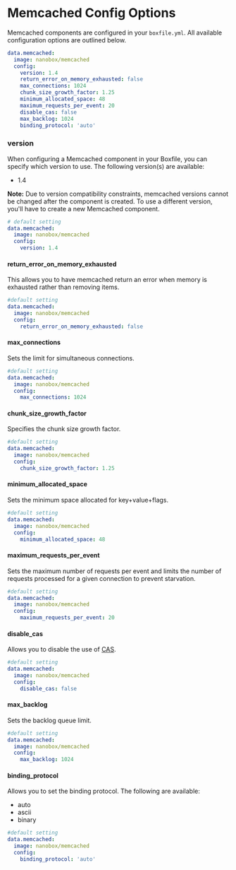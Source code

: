 # Memcached Config Options

Memcached components are configured in your `boxfile.yml`. All available configuration options are outlined below.

```yaml
data.memcached:
  image: nanobox/memcached
  config:
    version: 1.4
    return_error_on_memory_exhausted: false
    max_connections: 1024
    chunk_size_growth_factor: 1.25
    minimum_allocated_space: 48
    maximum_requests_per_event: 20
    disable_cas: false
    max_backlog: 1024
    binding_protocol: 'auto'
```

### version
When configuring a Memcached component in your Boxfile, you can specify which version to use. The following version(s) are available:

- 1.4

**Note:** Due to version compatibility constraints, memcached versions cannot be changed after the component is created. To use a different version, you'll have to create a new Memcached component.

```yaml
# default setting
data.memcached:
  image: nanobox/memcached
  config:
    version: 1.4
```

#### return\_error\_on\_memory\_exhausted
This allows you to have memcached return an error when memory is exhausted rather than removing items.

```yaml
#default setting
data.memcached:
  image: nanobox/memcached
  config:
    return_error_on_memory_exhausted: false
```

#### max\_connections
Sets the limit for simultaneous connections.

```yaml
#default setting
data.memcached:
  image: nanobox/memcached
  config:
    max_connections: 1024
```

#### chunk\_size\_growth\_factor
Specifies the chunk size growth factor.

```yaml
#default setting
data.memcached:
  image: nanobox/memcached
  config:
    chunk_size_growth_factor: 1.25
```

#### minimum\_allocated\_space
Sets the minimum space allocated for key+value+flags.

```yaml
#default setting
data.memcached:
  image: nanobox/memcached
  config:
    minimum_allocated_space: 48
```

#### maximum\_requests\_per\_event
Sets the maximum number of requests per event and limits the number of requests processed for a given connection to prevent starvation.

```yaml
#default setting
data.memcached:
  image: nanobox/memcached
  config:
    maximum_requests_per_event: 20
```

#### disable\_cas
Allows you to disable the use of [CAS](https://code.google.com/p/memcached/wiki/NewCommands#cas).

```yaml
#default setting
data.memcached:
  image: nanobox/memcached
  config:
    disable_cas: false
```

#### max\_backlog
Sets the backlog queue limit.

```yaml
#default setting
data.memcached:
  image: nanobox/memcached
  config:
    max_backlog: 1024
```

#### binding\_protocol
Allows you to set the binding protocol. The following are available:

- auto
- ascii
- binary

```yaml
#default setting
data.memcached:
  image: nanobox/memcached
  config:
    binding_protocol: 'auto'
```
